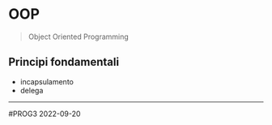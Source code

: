 # OOP
> Object Oriented Programming

## Principi fondamentali
- incapsulamento
- delega

---
#PROG3 2022-09-20